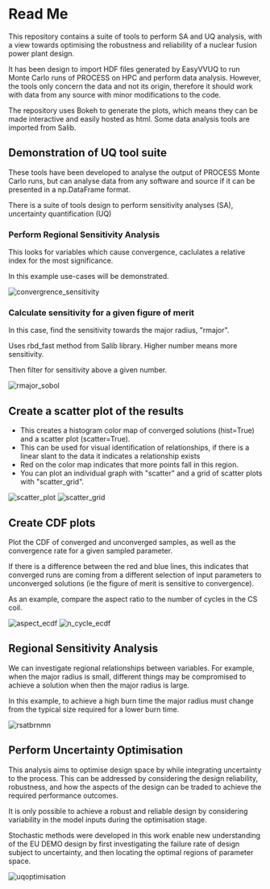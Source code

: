 # Read Me

This repository contains a suite of tools to perform SA and UQ analysis, with a view towards optimising the robustness and reliability of a nuclear fusion power plant design.

It has been design to import HDF files generated by EasyVVUQ to run Monte Carlo runs of PROCESS on HPC and perform data analysis. However, the tools only concern the data and not its origin, therefore it should work with data from any source with minor modifications to the code.

The repository uses Bokeh to generate the plots, which means they can be made interactive and easily hosted as html. Some data analysis tools are imported from Salib.

## Demonstration of UQ tool suite

These tools have been developed to analyse the output of PROCESS Monte Carlo runs, but can analyse data from any software and source if it can be presented in a np.DataFrame format.

There is a suite of tools design to perform sensitivity analyses (SA), uncertainty quantification (UQ)

### Perform Regional Sensitivity Analysis

This looks for variables which cause convergence, caclulates a relative index for the most significance.

In this example use-cases will be demonstrated.

![convergrence_sensitivity](<https://github.com/ym1906/uq-sa-fusion-design/blob/main/examples/plots/Input%20Parameters%20Influencing%20Convergence_plot.png>)

### Calculate sensitivity for a given figure of merit

In this case, find the sensitivity towards the major radius, "rmajor".

Uses rbd_fast method from Salib library. Higher number means more sensitivity.

Then filter for sensitivity above a given number.

![rmajor_sobol](https://github.com/ym1906/uq-sa-fusion-design/blob/main/examples/plots/Sobol%20Indices%20for%20Major%20Radius_plot.png)

## Create a scatter plot of the results

- This creates a histogram color map of converged solutions (hist=True) and a scatter plot (scatter=True).
- This can be used for visual identification of relationships, if there is a linear slant to the data it indicates a relationship exists
- Red on the color map indicates that more points fall in this region.
- You can plot an individual graph with "scatter" and a grid of scatter plots with "scatter_grid".

 ![scatter_plot](https://github.com/ym1906/uq-sa-fusion-design/blob/main/examples/plots/tbrnmnrmajor-plot.png)
 ![scatter_grid](https://github.com/ym1906/uq-sa-fusion-design/blob/main/examples/plots/scatter_gird.png)

## Create CDF plots

Plot the CDF of converged and unconverged samples, as well as the convergence rate for a given sampled parameter.

If there is a difference between the red and blue lines, this indicates that converged runs are coming from a different selection of input parameters to unconverged solutions (ie the figure of merit is sensitive to convergence).

As an example, compare the aspect ratio to the number of cycles in the CS coil.

![aspect_ecdf](https://github.com/ym1906/uq-sa-fusion-design/blob/main/examples/plots/aspect-ecdf-plot.png)
![n_cycle_ecdf](https://github.com/ym1906/uq-sa-fusion-design/blob/main/examples/plots/n_cycle_min-ecdf-plot.png)

## Regional Sensitivity Analysis

We can investigate regional relationships between variables. For example, when the major radius is small, different things may be compromised to achieve a solution when then the major radius is large.

In this example, to achieve a high burn time the major radius must change from the typical size required for a lower burn time.

![rsatbrnmn](https://github.com/ym1906/uq-sa-fusion-design/blob/main/examples/plots/tbrnmn-rsa-plot.png)

## Perform Uncertainty Optimisation

This analysis aims to optimise design space by while integrating uncertainty to the process.
This can be addressed by considering the design reliability, robustness, and how the aspects of the design can be traded to achieve the required performance outcomes.

It is only possible to achieve a robust and reliable design by considering variability in the model inputs during the optimisation stage.  

Stochastic methods were developed in this work enable new understanding of the EU DEMO design by first investigating the failure rate of design subject to uncertainty, and then locating the optimal regions of parameter space.

![uqoptimisation](https://github.com/ym1906/uq-sa-fusion-design/blob/main/examples/plots/uncertaintyoptimisation.png)
